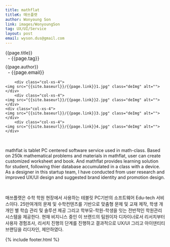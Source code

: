 ```yaml
---
title: mathflat
titleK: 매쓰플랫
author: Wonyoung Son
link: images/WonyoungSon
tag: UX/UI/Service
layout: post
email: wyson.dus@gmail.com
---	
```


<div class="container">

<div class="deDep">
{{page.title}}<br>
<p style="font-size:15px; margin:0px; padding:0px 0px 0px 8px; margin:0px 0px 8px 0px;">- {{page.tag}}</p>
{{page.author}}<br>
<p style="font-size:15px; margin:0px; padding:0px 0px 0px 8px;">- {{page.email}}</p>
</div>


<div class="row" class="imgcolor">
	
		<div class="col-xs-4">
	<img src="{{site.baseurl}}/{{page.link}}1.jpg" class="deImg" alt=""></div>
		<div class="col-xs-4">
	<img src="{{site.baseurl}}/{{page.link}}2.jpg" class="deImg" alt=""></div>
	<div class="col-xs-4">
	<img src="{{site.baseurl}}/{{page.link}}3.jpg" class="deImg" alt=""></div>
		<div class="col-xs-4">
	<img src="{{site.baseurl}}/{{page.link}}4.jpg" class="deImg" alt=""></div>
	
</div>
<br>

<div class="det lato">



mathflat is tablet PC centered software service used in math-class. Based on 250k mathematical problems and materials in mathflat, user can create customized worksheet and book. And mathflat provides learning solution for student, following thier database accumulated in a class with a device. As a designer in this startup team, I have conducted from user research and improved UX/UI design and suggested brand identity and promotion design.




</div>

<br>

<div class="noto">

매쓰플랫은 수학 학원 현장에서 사용하는 테블릿 PC기반의 소프트웨어 Edu-tech 서비스이다. 25만여개의 문제 및 수학컨텐츠를 기반으로 맞춤형 문제 및 교재 제작, 학생 개개인 별 학습 관리 및 솔루션 제공 그리고 학부모-학원-학생을 잇는 전반적인 학원관리 시스템을 제공한다.  현재 비지니스 중인 이 브랜드의 팀원이자 디자이너로서 리서치부터 사용자 경험조사, 리서치 진행의 단계를 진행하고 결과적으로 UX/UI 그리고 아이덴티티 브랜딩을 리디자인, 제안하였다.


</div>
 {% include footer.html %}